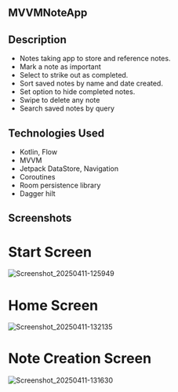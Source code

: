 ## MVVMNoteApp

## Description

- Notes taking app to store and reference notes. 
- Mark a note as important
- Select to strike out as completed.
- Sort saved notes by name and date created.
- Set option to hide completed notes.
- Swipe to delete any note
- Search saved notes by query

## Technologies Used

- Kotlin, Flow
- MVVM
- Jetpack DataStore, Navigation
- Coroutines
- Room persistence library
- Dagger hilt

## Screenshots

# Start Screen
![Screenshot_20250411-125949](https://github.com/user-attachments/assets/f434470b-889c-41ec-bbc8-b4a5ca127cfe)

# Home Screen
![Screenshot_20250411-132135](https://github.com/user-attachments/assets/eaea1a2b-3c3a-45c9-968e-b2cada375a9e)

# Note Creation Screen
![Screenshot_20250411-131630](https://github.com/user-attachments/assets/e2e5234a-3f82-4362-a4d0-c2de38665902)
